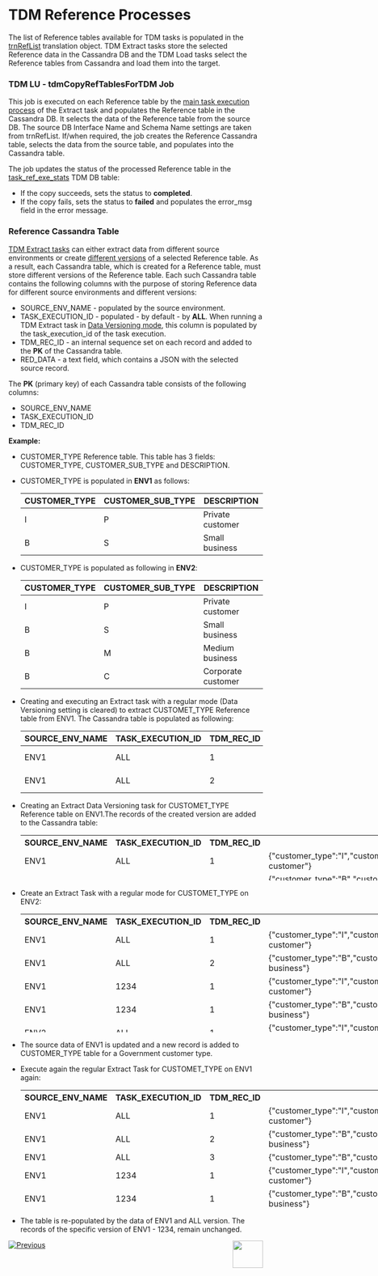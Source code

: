# TDM Reference Processes

The list of Reference tables available for TDM tasks is populated in the [trnRefList](/articles/TDM/tdm_implementation/04_fabric_tdm_library.md#trnreflist) translation object.  TDM Extract tasks store the selected Reference data in the Cassandra DB and the TDM Load tasks select the Reference tables from Cassandra and load them into the target. 

### TDM LU - tdmCopyRefTablesForTDM Job

This job is executed on each Reference table by the [main task execution process](03_task_execution_processes.md#main-tdm-task-execution-process-tdmexecutetask-job) of the Extract task and populates the Reference table in the Cassandra DB. It selects the data of the Reference table from the source DB. The source DB Interface Name and Schema Name settings are taken from trnRefList. If/when required, the job creates the Reference Cassandra table, selects the data from the source table, and populates into the Cassandra table. 

The job updates the status of the processed Reference table in the [task_ref_exe_stats](02_tdm_database.md#task_ref_exe_stats) TDM DB table: 

- If the copy succeeds, sets the status to **completed**.
- If the copy fails, sets the status to **failed** and populates the error_msg field in the error message.

### Reference Cassandra Table
[TDM Extract tasks](/articles/TDM/tdm_gui/16_extract_task.md) can either extract data from different source environments or create [different versions](/articles/TDM/tdm_gui/15_data_flux_task.md) of a selected Reference table. As a result, each Cassandra table, which is created for a Reference table, must store different versions of the Reference table. Each such Cassandra table contains the following columns with the purpose of storing Reference data for different source environments and different versions:

- SOURCE_ENV_NAME - populated by the source environment.
- TASK_EXECUTION_ID - populated - by default - by **ALL**. When running a TDM Extract task in [Data Versioning mode](/articles/TDM/tdm_gui/16_extract_task.md#entity-versioning), this column is populated by the task_execution_id of the task execution. 
- TDM_REC_ID - an internal sequence set on each record and added to the **PK** of the Cassandra table.
- RED_DATA - a text field, which contains a JSON with the selected source record.

The **PK** (primary key) of each Cassandra table consists of the following columns:

- SOURCE_ENV_NAME
- TASK_EXECUTION_ID
- TDM_REC_ID

**Example:**

- CUSTOMER_TYPE Reference table. This table has 3 fields: CUSTOMER_TYPE, CUSTOMER_SUB_TYPE and DESCRIPTION.

- CUSTOMER_TYPE is populated in **ENV1** as follows:

  <table class="md-table">
  <thead>
  <tr class="md-end-block md-focus-container">
  <th><span class="td-span md-focus"><span class="md-plain md-expand">CUSTOMER_TYPE</span></span></th>
  <th><span class="td-span"><span class="md-plain">CUSTOMER_SUB_TYPE</span></span></th>
  <th><span class="td-span"><span class="md-plain">DESCRIPTION</span></span></th>
  </tr>
  </thead>
  <tbody>
  <tr class="md-end-block">
  <td><span class="td-span"><span class="md-plain">I</span></span></td>
  <td><span class="td-span"><span class="md-plain">P</span></span></td>
  <td><span class="td-span"><span class="md-plain">Private customer</span></span></td>
  </tr>
  <tr class="md-end-block md-focus-container">
  <td><span class="td-span"><span class="md-plain">B</span></span></td>
  <td><span class="td-span"><span class="md-plain">S</span></span></td>
  <td><span class="td-span md-focus"><span class="md-plain md-expand">Small business</span></span></td>
  </tr>
  </tbody>
  </table>

- CUSTOMER_TYPE is populated as following in **ENV2**:

  <table class="md-table">
  <thead>
  <tr class="md-end-block md-focus-container">
  <th><span class="td-span md-focus"><span class="md-plain md-expand">CUSTOMER_TYPE</span></span></th>
  <th><span class="td-span"><span class="md-plain">CUSTOMER_SUB_TYPE</span></span></th>
  <th><span class="td-span"><span class="md-plain">DESCRIPTION</span></span></th>
  </tr>
  </thead>
  <tbody>
  <tr class="md-end-block">
  <td><span class="td-span"><span class="md-plain">I</span></span></td>
  <td><span class="td-span"><span class="md-plain">P</span></span></td>
  <td><span class="td-span"><span class="md-plain">Private customer</span></span></td>
  </tr>
  <tr class="md-end-block md-focus-container">
  <td><span class="td-span"><span class="md-plain">B</span></span></td>
  <td><span class="td-span"><span class="md-plain">S</span></span></td>
  <td><span class="td-span md-focus"><span class="md-plain md-expand">Small business</span></span></td>
  </tr>
  <tr class="md-end-block md-focus-container">
  <td><span class="td-span"><span class="md-plain">B</span></span></td>
  <td><span class="td-span"><span class="md-plain">M</span></span></td>
  <td><span class="td-span md-focus"><span class="md-plain md-expand">Medium business</span></span></td>
  </tr> 
  <tr class="md-end-block md-focus-container">
  <td><span class="td-span"><span class="md-plain">B</span></span></td>
  <td><span class="td-span"><span class="md-plain">C</span></span></td>
  <td><span class="td-span md-focus"><span class="md-plain md-expand">Corporate customer</span></span></td>
  </tr>
  </tbody>
  </table>

 

- Creating and executing an Extract task with a regular mode (Data Versioning setting is cleared) to extract CUSTOMET_TYPE Reference table from ENV1. The Cassandra table is populated as following:

  
  
  <table width="900pxl">
  <tbody>
  <tr class="md-end-block md-focus-container">
  <th style="width: 161.432px;"><span class="td-span md-focus"><span class="md-plain md-expand">SOURCE_ENV_NAME</span></span></th>
  <th style="width: 172.591px;"><span class="td-span"><span class="md-plain">TASK_EXECUTION_ID</span></span></th>
  <th style="width: 104.25px;"><span class="td-span"><span class="md-plain">TDM_REC_ID</span></span></th>
  <th style="width: 83.5114px;"><span class="td-span"><span class="md-plain">REC_DATA</span></span></th>
  </tr>
  </tbody>
  <tbody>
  <tr class="md-end-block">
  <td style="width: 161.432px;"><span class="td-span"><span class="md-plain">ENV1</span></span></td>
  <td style="width: 172.591px;"><span class="td-span"><span class="md-plain">ALL</span></span></td>
  <td style="width: 104.25px;"><span class="td-span"><span class="md-plain">1</span></span></td>
  <td style="width: 83.5114px;"><span class="td-span"><span class="md-plain">{"customer_type":"I","customer_sub_type":"P","description":"Private customer"}<br /></span></span></td>
  </tr>
  <tr class="md-end-block md-focus-container">
  <td style="width: 161.432px;"><span class="td-span"><span class="md-plain">ENV1</span></span></td>
  <td style="width: 172.591px;"><span class="td-span"><span class="md-plain">ALL</span></span></td>
  <td style="width: 104.25px;"><span class="td-span"><span class="md-plain">2</span></span></td>
  <td style="width: 83.5114px;"><span class="td-span"><span class="md-plain">{"customer_type":"B","customer_sub_type":"S","description":"Small business"}</span></span></td>
  </tr>
  </tbody>
  </table>

 

- Creating an Extract Data Versioning task for CUSTOMET_TYPE Reference table on ENV1.The records of the created version are added to the Cassandra table:

  
  
  <table style="height: 90px; width: 929px;" width="900pxl">
  <tbody>
  <tr class="md-end-block md-focus-container" style="height: 18px;">
  <th style="width: 161px; height: 18px;"><span class="td-span md-focus"><span class="md-plain md-expand">SOURCE_ENV_NAME</span></span></th>
  <th style="width: 172px; height: 18px;"><span class="td-span"><span class="md-plain">TASK_EXECUTION_ID</span></span></th>
  <th style="width: 104px; height: 18px;"><span class="td-span"><span class="md-plain">TDM_REC_ID</span></span></th>
  <th style="width: 492px; height: 18px;"><span class="td-span"><span class="md-plain">REC_DATA</span></span></th>
  </tr>
  <tr class="md-end-block" style="height: 36px;">
  <td style="width: 161px; height: 36px;"><span class="td-span"><span class="md-plain">ENV1</span></span></td>
  <td style="width: 172px; height: 36px;"><span class="td-span"><span class="md-plain">ALL</span></span></td>
  <td style="width: 104px; height: 36px;"><span class="td-span"><span class="md-plain">1</span></span></td>
  <td style="width: 492px; height: 36px;"><span class="td-span"><span class="md-plain">{"customer_type":"I","customer_sub_type":"P","description":"Private customer"}<br /></span></span></td>
  </tr>
  <tr class="md-end-block md-focus-container" style="height: 36px;">
  <td style="width: 161px; height: 36px;"><span class="td-span"><span class="md-plain">ENV1</span></span></td>
  <td style="width: 172px; height: 36px;"><span class="td-span"><span class="md-plain">ALL</span></span></td>
  <td style="width: 104px; height: 36px;"><span class="td-span"><span class="md-plain">2</span></span></td>
  <td style="width: 492px; height: 36px;"><span class="td-span"><span class="md-plain">{"customer_type":"B","customer_sub_type":"S","description":"Small business"}</span></span></td>
  </tr>
  <tr class="md-end-block" style="height: 36px;">
  <td style="width: 161px; height: 36px;"><span class="td-span"><span class="md-plain">ENV1</span></span></td>
  <td style="width: 172px;"><span class="td-span"><span class="md-plain">1234</span></span></td>
  <td style="width: 104px;"><span class="td-span"><span class="md-plain">1</span></span></td>
  <td style="width: 492px;"><span class="td-span"><span class="md-plain">{"customer_type":"I","customer_sub_type":"P","description":"Private customer"}</span></span></td>
  </tr>
  <tr class="md-end-block md-focus-container" style="height: 36px;">
  <td style="width: 161px; height: 36px;"><span class="td-span"><span class="md-plain">ENV1</span></span></td>
  <td style="width: 172px;"><span class="td-span"><span class="md-plain">1234</span></span></td>
  <td style="width: 104px;"><span class="td-span"><span class="md-plain">2</span></span></td>
  <td style="width: 492px;"><span class="td-span"><span class="md-plain">{"customer_type":"B","customer_sub_type":"S","description":"Small business"}</span></span></td>
  </tr>
  </tbody>
  </table>
  
  

- Create an Extract Task with a regular mode for CUSTOMET_TYPE on ENV2:

  <table style="height: 234px; width: 929px;" width="900pxl">
  <tbody>
  <tr class="md-end-block md-focus-container" style="height: 18px;">
  <th style="width: 161.432px; height: 18px;"><span class="td-span md-focus"><span class="md-plain md-expand">SOURCE_ENV_NAME</span></span></th>
  <th style="width: 172.591px; height: 18px;"><span class="td-span"><span class="md-plain">TASK_EXECUTION_ID</span></span></th>
  <th style="width: 104.25px; height: 18px;"><span class="td-span"><span class="md-plain">TDM_REC_ID</span></span></th>
  <th style="width: 492.557px; height: 18px;"><span class="td-span"><span class="md-plain">REC_DATA</span></span></th>
  </tr>
  <tr class="md-end-block" style="height: 36px;">
  <td style="width: 161.432px; height: 36px;"><span class="td-span"><span class="md-plain">ENV1</span></span></td>
  <td style="width: 172.591px; height: 36px;"><span class="td-span"><span class="md-plain">ALL</span></span></td>
  <td style="width: 104.25px; height: 36px;"><span class="td-span"><span class="md-plain">1</span></span></td>
  <td style="width: 492.557px; height: 36px;"><span class="td-span"><span class="md-plain">{"customer_type":"I","customer_sub_type":"P","description":"Private customer"}<br /></span></span></td>
  </tr>
  <tr class="md-end-block md-focus-container" style="height: 36px;">
  <td style="width: 161.432px; height: 36px;"><span class="td-span"><span class="md-plain">ENV1</span></span></td>
  <td style="width: 172.591px; height: 36px;"><span class="td-span"><span class="md-plain">ALL</span></span></td>
  <td style="width: 104.25px; height: 36px;"><span class="td-span"><span class="md-plain">2</span></span></td>
  <td style="width: 492.557px; height: 36px;"><span class="td-span"><span class="md-plain">{"customer_type":"B","customer_sub_type":"S","description":"Small business"}</span></span></td>
  </tr>
  <tr class="md-end-block" style="height: 36px;">
  <td style="width: 161.432px; height: 36px;"><span class="td-span"><span class="md-plain">ENV1</span></span></td>
  <td style="width: 172.591px; height: 36px;"><span class="td-span"><span class="md-plain">1234</span></span></td>
  <td style="width: 104.25px; height: 36px;"><span class="td-span"><span class="md-plain">1</span></span></td>
  <td style="width: 492.557px; height: 36px;"><span class="td-span"><span class="md-plain">{"customer_type":"I","customer_sub_type":"P","description":"Private customer"}</span></span></td>
  </tr>
  <tr class="md-end-block md-focus-container" style="height: 36px;">
  <td style="width: 161.432px; height: 36px;"><span class="td-span"><span class="md-plain">ENV1</span></span></td>
  <td style="width: 172.591px; height: 36px;"><span class="td-span"><span class="md-plain">1234</span></span></td>
  <td style="width: 104.25px; height: 36px;"><span class="td-span"><span class="md-plain">1</span></span></td>
  <td style="width: 492.557px; height: 36px;"><span class="td-span"><span class="md-plain">{"customer_type":"B","customer_sub_type":"S","description":"Small business"}</span></span></td>
  </tr>
  <tr style="height: 18px;">
  <td style="width: 161.432px; height: 18px;"><span class="td-span"><span class="md-plain">ENV2</span></span></td>
  <td style="width: 172.591px; height: 18px;"><span class="td-span"><span class="md-plain"> ALL</span></span></td>
  <td style="width: 104.25px; height: 18px;"><span class="td-span"><span class="md-plain">1</span></span></td>
  <td style="width: 492.557px; height: 18px;"><span class="td-span"><span class="md-plain">{"customer_type":"I","customer_sub_type":"P","description":"Private customer"}<br /></span></span></td>
  </tr>
  <tr style="height: 18px;">
  <td style="width: 161.432px; height: 18px;"><span class="td-span"><span class="md-plain"> ENV2</span></span></td>
  <td style="width: 172.591px; height: 18px;"><span class="td-span"><span class="md-plain"> ALL</span></span></td>
  <td style="width: 104.25px; height: 18px;"><span class="td-span"><span class="md-plain">2&nbsp;</span></span></td>
  <td style="width: 492.557px; height: 18px;"><span class="td-span"><span class="md-plain">{"customer_type":"B","customer_sub_type":"S","description":"Small business"}</span></span></td>
  </tr>
  <tr style="height: 18px;">
  <td style="width: 161.432px; height: 18px;"><span class="td-span"><span class="md-plain"> ENV2</span></span></td>
  <td style="width: 172.591px; height: 18px;"><span class="td-span"><span class="md-plain"> ALL</span></span></td>
  <td style="width: 104.25px; height: 18px;"><span class="td-span"><span class="md-plain">3</span></span></td>
  <td style="width: 492.557px; height: 18px;"><span class="td-span"><span class="md-plain">{"customer_type":"B","customer_sub_type":"M","description":"Medium business"}<br /></span></span></td>
  </tr>
  <tr style="height: 18px;">
  <td style="width: 161.432px; height: 18px;"><span class="td-span"><span class="md-plain"> ENV2</span></span></td>
  <td style="width: 172.591px; height: 18px;"><span class="td-span"><span class="md-plain"> ALL</span></span></td>
  <td style="width: 104.25px; height: 18px;"><span class="td-span"><span class="md-plain">4&nbsp;</span></span></td>
  <td style="width: 492.557px; height: 18px;"><span class="td-span"><span class="md-plain">{"customer_type":"B","customer_sub_type":"C","description":"Corporate customer"}</span></span></td>
  </tr>
  </tbody>
  </table>
  
  

- The source data of ENV1 is updated and a new record is added to CUSTOMER_TYPE table for a Government customer type.

- Execute again the regular Extract Task for CUSTOMET_TYPE on ENV1 again:

  
  
  <table style="height: 234px; width: 929px;" width="900pxl">
  <tbody>
  <tr class="md-end-block md-focus-container" style="height: 18px;">
  <th style="width: 161.432px; height: 18px;"><span class="td-span md-focus"><span class="md-plain md-expand">SOURCE_ENV_NAME</span></span></th>
  <th style="width: 172.591px; height: 18px;"><span class="td-span"><span class="md-plain">TASK_EXECUTION_ID</span></span></th>
  <th style="width: 104.25px; height: 18px;"><span class="td-span"><span class="md-plain">TDM_REC_ID</span></span></th>
  <th style="width: 492.557px; height: 18px;"><span class="td-span"><span class="md-plain">REC_DATA</span></span></th>
  </tr>
  <tr class="md-end-block" style="height: 36px;">
  <td style="width: 161.432px; height: 36px;"><span class="td-span"><span class="md-plain">ENV1</span></span></td>
  <td style="width: 172.591px; height: 36px;"><span class="td-span"><span class="md-plain">ALL</span></span></td>
  <td style="width: 104.25px; height: 36px;"><span class="td-span"><span class="md-plain">1</span></span></td>
  <td style="width: 492.557px; height: 36px;"><span class="td-span"><span class="md-plain">{"customer_type":"I","customer_sub_type":"P","description":"Private customer"}<br /></span></span></td>
  </tr>
  <tr class="md-end-block md-focus-container" style="height: 36px;">
  <td style="width: 161.432px; height: 36px;"><span class="td-span"><span class="md-plain">ENV1</span></span></td>
  <td style="width: 172.591px; height: 36px;"><span class="td-span"><span class="md-plain">ALL</span></span></td>
  <td style="width: 104.25px; height: 36px;"><span class="td-span"><span class="md-plain">2</span></span></td>
  <td style="width: 492.557px; height: 36px;"><span class="td-span"><span class="md-plain">{"customer_type":"B","customer_sub_type":"S","description":"Small business"}</span></span></td>
  </tr>
  <tr>
  <td style="width: 161.432px;"><span class="td-span"><span class="md-plain">ENV1</span></span></td>
  <td style="width: 172.591px;"><span class="td-span"><span class="md-plain">ALL</span></span></td>
  <td style="width: 104.25px;"><span class="td-span"><span class="md-plain">3</span></span></td>
  <td style="width: 492.557px;"><span class="td-span"><span class="md-plain">{"customer_type":"B","customer_sub_type":"G","description":"Government"}</span></span></td>
  </tr>
  <tr class="md-end-block" style="height: 36px;">
  <td style="width: 161.432px; height: 36px;"><span class="td-span"><span class="md-plain">ENV1</span></span></td>
  <td style="width: 172.591px; height: 36px;"><span class="td-span"><span class="md-plain">1234</span></span></td>
  <td style="width: 104.25px; height: 36px;"><span class="td-span"><span class="md-plain">1</span></span></td>
  <td style="width: 492.557px; height: 36px;"><span class="td-span"><span class="md-plain">{"customer_type":"I","customer_sub_type":"P","description":"Private customer"}</span></span></td>
  </tr>
  <tr class="md-end-block md-focus-container" style="height: 36px;">
  <td style="width: 161.432px; height: 36px;"><span class="td-span"><span class="md-plain">ENV1</span></span></td>
  <td style="width: 172.591px; height: 36px;"><span class="td-span"><span class="md-plain">1234</span></span></td>
  <td style="width: 104.25px; height: 36px;"><span class="td-span"><span class="md-plain">1</span></span></td>
  <td style="width: 492.557px; height: 36px;"><span class="td-span"><span class="md-plain">{"customer_type":"B","customer_sub_type":"S","description":"Small business"}</span></span></td>
  </tr>
  <tr style="height: 18px;">
  <td style="width: 161.432px; height: 18px;"><span class="td-span"><span class="md-plain">ENV2</span></span></td>
  <td style="width: 172.591px; height: 18px;"><span class="td-span"><span class="md-plain"> ALL</span></span></td>
  <td style="width: 104.25px; height: 18px;"><span class="td-span"><span class="md-plain">1</span></span></td>
  <td style="width: 492.557px; height: 18px;"><span class="td-span"><span class="md-plain">{"customer_type":"I","customer_sub_type":"P","description":"Private customer"}<br /></span></span></td>
  </tr>
  <tr style="height: 18px;">
  <td style="width: 161.432px; height: 18px;"><span class="td-span"><span class="md-plain"> ENV2</span></span></td>
  <td style="width: 172.591px; height: 18px;"><span class="td-span"><span class="md-plain"> ALL</span></span></td>
  <td style="width: 104.25px; height: 18px;"><span class="td-span"><span class="md-plain">2&nbsp;</span></span></td>
  <td style="width: 492.557px; height: 18px;"><span class="td-span"><span class="md-plain">{"customer_type":"B","customer_sub_type":"S","description":"Small business"}</span></span></td>
  </tr>
  <tr style="height: 18px;">
  <td style="width: 161.432px; height: 18px;"><span class="td-span"><span class="md-plain"> ENV2</span></span></td>
  <td style="width: 172.591px; height: 18px;"><span class="td-span"><span class="md-plain"> ALL</span></span></td>
  <td style="width: 104.25px; height: 18px;"><span class="td-span"><span class="md-plain">3</span></span></td>
  <td style="width: 492.557px; height: 18px;"><span class="td-span"><span class="md-plain">{"customer_type":"B","customer_sub_type":"M","description":"Medium business"}<br /></span></span></td>
  </tr>
  <tr style="height: 18px;">
  <td style="width: 161.432px; height: 18px;"><span class="td-span"><span class="md-plain"> ENV2</span></span></td>
  <td style="width: 172.591px; height: 18px;"><span class="td-span"><span class="md-plain"> ALL</span></span></td>
  <td style="width: 104.25px; height: 18px;"><span class="td-span"><span class="md-plain">4&nbsp;</span></span></td>
  <td style="width: 492.557px; height: 18px;"><span class="td-span"><span class="md-plain">{"customer_type":"B","customer_sub_type":"C","description":"Corporate customer"}</span></span></td>
  </tr>
  </tbody>
  </table>
  
   

- The table is re-populated by the data of ENV1 and ALL version. The records of the specific version of ENV1 - 1234, remain unchanged. 

  
  


 [![Previous](/articles/images/Previous.png)](04_task_execution_overridden_parameters.md)[<img align="right" width="60" height="54" src="/articles/images/Next.png">](06_tdmdb_cleanup_process.md)

  
